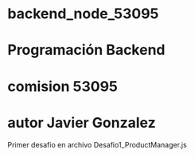 # backend_node_53095
# Programación Backend
# comision 53095
# autor Javier Gonzalez

Primer desafio en archivo Desafio1_ProductManager.js
